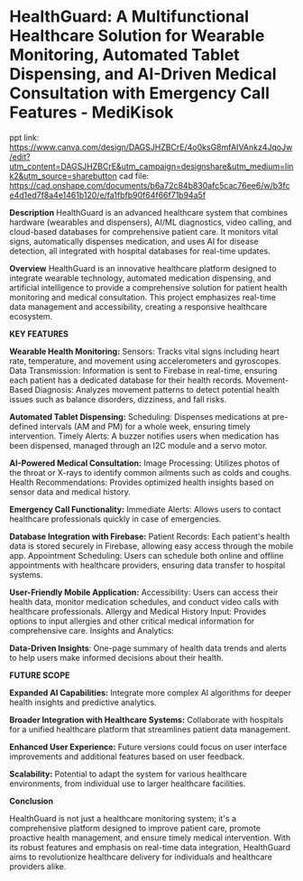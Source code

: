 # HealthGuard: A Multifunctional Healthcare Solution for Wearable Monitoring, Automated Tablet Dispensing, and AI-Driven Medical Consultation with Emergency Call Features - MediKisok
ppt link:
https://www.canva.com/design/DAGSJHZBCrE/4o0ksG8mfAIVAnkz4JqoJw/edit?utm_content=DAGSJHZBCrE&utm_campaign=designshare&utm_medium=link2&utm_source=sharebutton
cad file:
https://cad.onshape.com/documents/b6a72c84b830afc5cac76ee6/w/b3fce4d1ed7f8a4e1461b120/e/fa1fbfb90f64f66f71b94a5f

**Description**
HealthGuard is an advanced healthcare system that combines hardware (wearables and dispensers), AI/ML diagnostics, video calling, and cloud-based databases for comprehensive patient care. It monitors vital signs, automatically dispenses medication, and uses AI for disease detection, all integrated with hospital databases for real-time updates.


**Overview**
HealthGuard is an innovative healthcare platform designed to integrate wearable technology, automated medication dispensing, and artificial intelligence to provide a comprehensive solution for patient health monitoring and medical consultation. This project emphasizes real-time data management and accessibility, creating a responsive healthcare ecosystem.


**KEY FEATURES**

**Wearable Health Monitoring:**
Sensors: Tracks vital signs including heart rate, temperature, and movement using accelerometers and gyroscopes.
Data Transmission: Information is sent to Firebase in real-time, ensuring each patient has a dedicated database for their health records.
Movement-Based Diagnosis: Analyzes movement patterns to detect potential health issues such as balance disorders, dizziness, and fall risks.

**Automated Tablet Dispensing:**
Scheduling: Dispenses medications at pre-defined intervals (AM and PM) for a whole week, ensuring timely intervention.
Timely Alerts: A buzzer notifies users when medication has been dispensed, managed through an I2C module and a servo motor.

**AI-Powered Medical Consultation:**
Image Processing: Utilizes photos of the throat or X-rays to identify common ailments such as colds and coughs.
Health Recommendations: Provides optimized health insights based on sensor data and medical history.

**Emergency Call Functionality:**
Immediate Alerts: Allows users to contact healthcare professionals quickly in case of emergencies.

**Database Integration with Firebase:**
Patient Records: Each patient's health data is stored securely in Firebase, allowing easy access through the mobile app.
Appointment Scheduling: Users can schedule both online and offline appointments with healthcare providers, ensuring data transfer to hospital systems.

**User-Friendly Mobile Application:**
Accessibility: Users can access their health data, monitor medication schedules, and conduct video calls with healthcare professionals.
Allergy and Medical History Input: Provides options to input allergies and other critical medical information for comprehensive care.
Insights and Analytics:

**Data-Driven Insights**: One-page summary of health data trends and alerts to help users make informed decisions about their health.


**FUTURE SCOPE**

**Expanded AI Capabilities:** Integrate more complex AI algorithms for deeper health insights and predictive analytics.

**Broader Integration with Healthcare Systems:** Collaborate with hospitals for a unified healthcare platform that streamlines patient data management.

**Enhanced User Experience:** Future versions could focus on user interface improvements and additional features based on user feedback.

**Scalability:** Potential to adapt the system for various healthcare environments, from individual use to larger healthcare facilities.

**Conclusion**

HealthGuard is not just a healthcare monitoring system; it's a comprehensive platform designed to improve patient care, promote proactive health management, and ensure timely medical intervention. With its robust features and emphasis on real-time data integration, HealthGuard aims to revolutionize healthcare delivery for individuals and healthcare providers alike.
